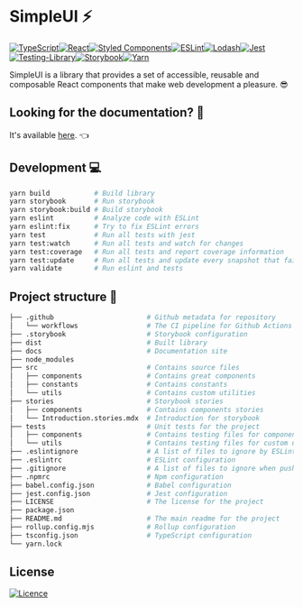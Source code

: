# SimpleUI ⚡️

[![TypeScript](https://img.shields.io/badge/typescript-%23007ACC.svg?style=for-the-badge&logo=typescript&logoColor=white)](https://www.typescriptlang.org/)[![React](https://img.shields.io/badge/react-%2320232a.svg?style=for-the-badge&logo=react&logoColor=%2361DAFB)](https://reactjs.org/)[![Styled Components](https://img.shields.io/badge/styled--components-DB7093?style=for-the-badge&logo=styled-components&logoColor=white)](https://styled-components.com/)[![ESLint](https://img.shields.io/badge/ESLint-4B3263?style=for-the-badge&logo=eslint&logoColor=white)](https://eslint.org/)[![Lodash](https://img.shields.io/badge/Lodash-fff?style=for-the-badge&logo=Lodash)](https://lodash.com/)[![Jest](https://img.shields.io/badge/-jest-%23C21325?style=for-the-badge&logo=jest&logoColor=white)](https://jestjs.io/)[![Testing-Library](https://img.shields.io/badge/-TestingLibrary-%23E33332?style=for-the-badge&logo=testing-library&logoColor=white)](https://testing-library.com/docs/react-testing-library/intro/)[![Storybook](https://img.shields.io/badge/-Storybook-FF4785?style=for-the-badge&logo=storybook&logoColor=white)](https://storybook.js.org/)[![Yarn](https://img.shields.io/badge/yarn-%232C8EBB.svg?style=for-the-badge&logo=yarn&logoColor=white)](https://yarnpkg.com/)

SimpleUI is a library that provides a set of accessible, reusable and composable React components that make web development a pleasure. 😎

## Looking for the documentation? 📝

It's available [here](https://michalszc.github.io/SimpleUI/). 👈

## Development 💻

```bash
yarn build           # Build library
yarn storybook       # Run storybook
yarn storybook:build # Build storybook
yarn eslint          # Analyze code with ESLint
yarn eslint:fix      # Try to fix ESLint errors
yarn test            # Run all tests with jest
yarn test:watch      # Run all tests and watch for changes
yarn test:coverage   # Run all tests and report coverage information
yarn test:update     # Run all tests and update every snapshot that fails
yarn validate        # Run eslint and tests
```

## Project structure 💾

```bash
├── .github                       # Github metadata for repository
│   └── workflows                 # The CI pipeline for Github Actions
├── .storybook                    # Storybook configuration
├── dist                          # Built library
├── docs                          # Documentation site
├── node_modules
├── src                           # Contains source files
│   ├── components                # Contains great components
│   ├── constants                 # Contains constants
│   └── utils                     # Contains custom utilities
├── stories                       # Storybook stories
│   ├── components                # Contains components stories
│   └── Introduction.stories.mdx  # Introduction for storybook 
├── tests                         # Unit tests for the project
│   ├── components                # Contains testing files for components
│   └── utils                     # Contains testing files for custom utilities
├── .eslintignore                 # A list of files to ignore by ESLint
├── .eslintrc                     # ESLint configuration
├── .gitignore                    # A list of files to ignore when pushing to Github
├── .npmrc                        # Npm configuration
├── babel.config.json             # Babel configuration
├── jest.config.json              # Jest configuration
├── LICENSE                       # The license for the project
├── package.json
├── README.md                     # The main readme for the project
├── rollup.config.mjs             # Rollup configuration
├── tsconfig.json                 # TypeScript configuration
└── yarn.lock

```

## License
[![Licence](https://img.shields.io/github/license/michalszc/SimpleUI?style=for-the-badge)](./LICENSE)

